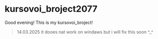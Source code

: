 # kursovoi_broject2077
Good evening! This is my kursovoi_broject!

>14.03.2025 it dooes nat work on windaws but i will fix this soon ^_^
